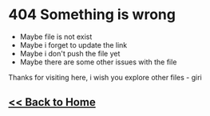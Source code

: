 # 404 Something is wrong
 - Maybe file is not exist
 - Maybe i forget to update the link
 - Maybe i don't push the file yet
 - Maybe there are some other issues with the file

 Thanks for visiting here, i wish you explore other files
            - giri 

## [ << Back to Home](../../README.md)